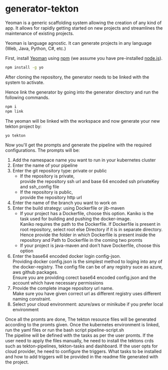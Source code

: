 # generator-tekton 

Yeoman is a generic scaffolding system allowing the creation of any kind of app. It allows for rapidly getting started on new projects and streamlines the maintenance of existing projects.

Yeoman is language agnostic. It can generate projects in any language (Web, Java, Python, C#, etc.)

First, install [Yeoman](http://yeoman.io) using [npm](https://www.npmjs.com/) (we assume you have pre-installed [node.js](https://nodejs.org/)).

```bash
npm install -g yo
```

After cloning the repository, the generator needs to be linked with the system to activate.

Hence link the generator by going into the generator directory and run the following commands. 
```bash
npm i
npm link
```

The yeoman will be linked with the workspace and now generate your new tekton project by:

```bash
yo tekton
```

Now you'll get the prompts and generate the pipeline with the required configurations.
The prompts will be:

<ol>
    <li>Add the namespace name you want to run in your kubernetes cluster</li>
    <li>Enter the name of your pipeline</li>
    <li>Enter the git repository type: private or public
        <ul>
        <li>If the repository is private,<br>
        provide the repository ssh url and base 64 encoded ssh privateKey and ssh_config file</li>
        <li>If the repository is public,<br>
        provide the repository http url</li>
        </ul>
    </li>
    <li>Enter the name of the branch you want to work on</li>
    <li>Enter the build strategy: using Dockerfile or jib-maven
        <ul>
            <li>If your project has a Dockerfile, choose this option. Kaniko is the task used for building and pushing the docker-image. <br>
            Kaniko requires the path to the Dockerfile. If Dockerfile is present in root repository, select root else Directory if it is in separate directory. <br> Hence provide the folder in which Dockerfile is present inside the repository and Path to Dockerfile in the coming two promts
            </li>
            <li>If your project is java-maven and don't have Dockerfile, choose this option</li>
        </ul>
    </li>
    <li>Enter the base64 encoded docker login config-json.<br>Providing docker config.json is the simplest method to loging into any of the docker-registry. The config file can be of any registry suce as azure, aws github packages.<br> Ensure you are providing corect base64 encoded config.json and the account which have necessary permissions</li>
    <li>Provide the complete image repository url name. <br>Make sure you have given correct url as different registry uses different naming constraint.</li>
    <li>Select your cloud environment: azure/aws or minikube if you prefer local environment</li>
</ol>

Once all the promts are done, The tekton resource files will be generated according to the promts given.
Once the kubernetes environment is linked, run the yaml files or run the bash script pipeline-script.sh
<br>The pipeline will be defined with the tasks as per the user promts. If the user need to apply the files manually, he need to install the tektons crds such as tekton-pipelines, tekton-tasks and dashboard. If the user opts for cloud provider, he need to configure the triggers. What tasks to be installed and how to add triggers will be provided in the readme file generated with the project.